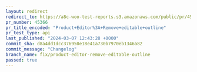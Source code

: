 ```yaml
---
layout: redirect
redirect_to: https://a8c-woo-test-reports.s3.amazonaws.com/public/pr/45366/api/index.html
pr_number: 45366
pr_title_encoded: "Product+Editor%3A+Remove+editable+outline"
pr_test_type: api
last_published: "2024-03-07 12:43:28 +0000"
commit_sha: d8a4dd1dcc376950e18e41a730b7970eb1346a82
commit_message: "Changelog"
branch_name: fix/product-editor-remove-editable-outline
passed: true
---
```

